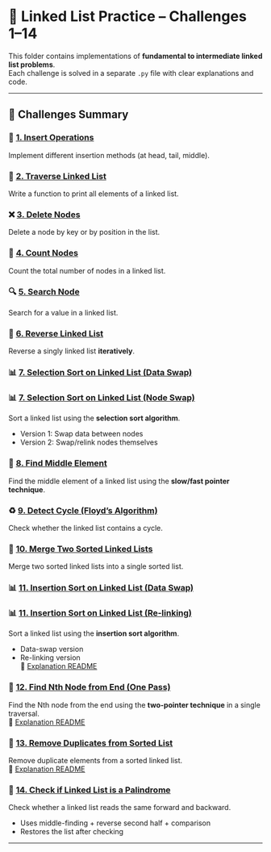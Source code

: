# 📝 Linked List Practice – Challenges 1–14

This folder contains implementations of **fundamental to intermediate linked list problems**.  
Each challenge is solved in a separate `.py` file with clear explanations and code.

---

## 📌 Challenges Summary

### 🔗 [1. Insert Operations](01_insert_operations.py)  
Implement different insertion methods (at head, tail, middle).

### 👀 [2. Traverse Linked List](02_traverse_linked_list.py)  
Write a function to print all elements of a linked list.

### ❌ [3. Delete Nodes](03_delete_nodes.py)  
Delete a node by key or by position in the list.

### 🔢 [4. Count Nodes](04_count_nodes.py)  
Count the total number of nodes in a linked list.

### 🔍 [5. Search Node](05_search_node.py)  
Search for a value in a linked list.

### 🔁 [6. Reverse Linked List](06_reverse_linked_list.py)  
Reverse a singly linked list **iteratively**.

### 📊 [7. Selection Sort on Linked List (Data Swap)](07_selection_sort_linked_list.py)  
### 📊 [7. Selection Sort on Linked List (Node Swap)](07_selection_sort_node_swap.py)  
Sort a linked list using the **selection sort algorithm**.  
- Version 1: Swap data between nodes  
- Version 2: Swap/relink nodes themselves

### 🎯 [8. Find Middle Element](08_find_middle_slow_fast_pointer.py)  
Find the middle element of a linked list using the **slow/fast pointer technique**.

### ♻️ [9. Detect Cycle (Floyd’s Algorithm)](09_floyd_cycle_detection.py)  
Check whether the linked list contains a cycle.

### 🔀 [10. Merge Two Sorted Linked Lists](10_merge_sorted_lists.py)  
Merge two sorted linked lists into a single sorted list.

### 📊 [11. Insertion Sort on Linked List (Data Swap)](11_insertion_sort_linkedlist_data_swap.py)  
### 📊 [11. Insertion Sort on Linked List (Re-linking)](11_insertion_sort_linkedlist_relink.py)  
Sort a linked list using the **insertion sort algorithm**.  
- Data-swap version  
- Re-linking version  
📄 [Explanation README](11_insertion_sort_linkedlist_README.md)

### 🔢 [12. Find Nth Node from End (One Pass)](12_nth_node_from_end.py)  
Find the Nth node from the end using the **two-pointer technique** in a single traversal.  
📄 [Explanation README](12_nth_node_from_end_README.md)

### 🧹 [13. Remove Duplicates from Sorted List](13_remove_duplicates_sorted_list.py)  
Remove duplicate elements from a sorted linked list.  
📄 [Explanation README](13_remove_duplicates_README.md)

### 🔄 [14. Check if Linked List is a Palindrome](14_check_palindrome_linked_list.py)  
Check whether a linked list reads the same forward and backward.  
- Uses middle-finding + reverse second half + comparison  
- Restores the list after checking

---
